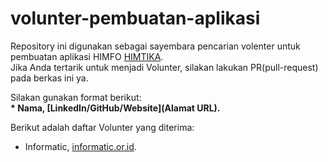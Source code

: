 # volunter-pembuatan-aplikasi
Repository ini digunakan sebagai sayembara pencarian volenter untuk pembuatan aplikasi HIMFO [HIMTIKA](https://himtika.cs.unsika.ac.id/).<br>
Jika Anda tertarik untuk menjadi Volunter, silakan lakukan PR(pull-request) pada berkas ini ya.<br>

Silakan gunakan format berikut:<br>
**\* Nama, [LinkedIn/GitHub/Website](Alamat URL).**  

Berikut adalah daftar Volunter yang diterima:
* Informatic, [informatic.or.id](https://informatic.or.id).
